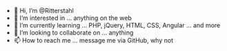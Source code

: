 - 👋 Hi, I’m @Ritterstahl
- 👀 I’m interested in ... anything on the web
- 🌱 I’m currently learning ... PHP, jQuery, HTML, CSS, Angular ... and more
- 💞️ I’m looking to collaborate on ... anything 
- 📫 How to reach me ... message me via GitHub, why not

<!---
Ritterstahl/Ritterstahl is a ✨ special ✨ repository because its `README.md` (this file) appears on your GitHub profile.
You can click the Preview link to take a look at your changes.
--->
